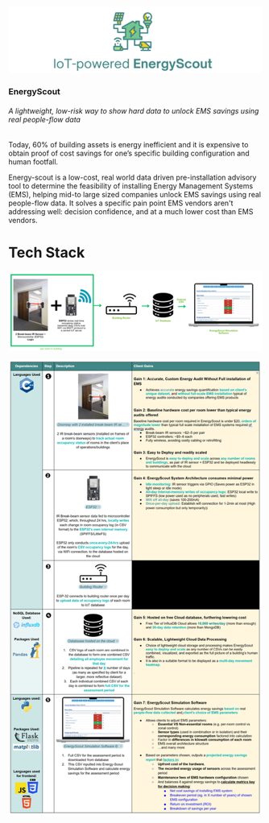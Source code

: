![alt text](banner.png)

### EnergyScout
###### A lightweight, low-risk way to show hard data to unlock EMS savings using real people-flow data

Today, 60% of building assets is energy inefficient and it is expensive to obtain proof of cost savings for one’s specific building configuration and human footfall.

Energy-scout is a low-cost, real world data driven pre-installation advisory tool to determine the feasibility of installing Energy Management Systems (EMS), helping mid-to large sized companies unlock EMS savings using real people-flow data. It solves a specific pain point EMS vendors aren't addressing well: decision confidence, and at a much lower cost than EMS vendors.

# Tech Stack

![alt text](system_architecture.png)

![alt text](Table_1.png)
